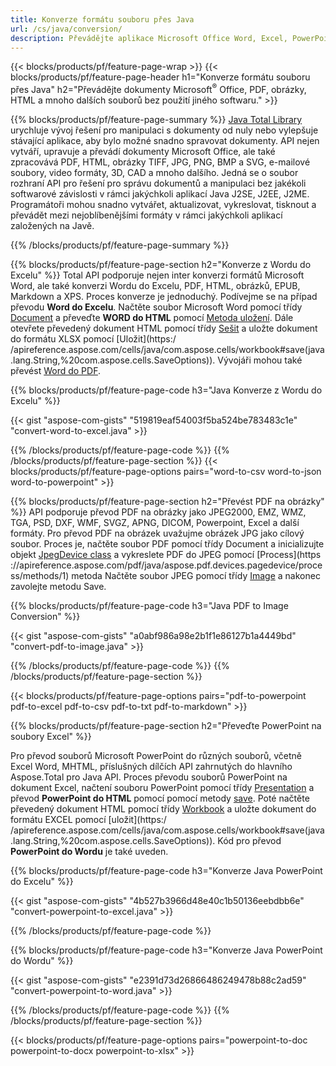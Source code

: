 ```yaml
---
title: Konverze formátu souboru přes Java 
url: /cs/java/conversion/
description: Převádějte aplikace Microsoft Office Word, Excel, PowerPoint, Outlook, PDF, HTML, 3D obrázky, diagramy, video formáty a různé další formáty pomocí několika řádků kódu Java.
---
```


{{< blocks/products/pf/feature-page-wrap >}}
{{< blocks/products/pf/feature-page-header h1="Konverze formátu souboru přes Java" h2="Převádějte dokumenty Microsoft<sup>&reg;</sup> Office, PDF, obrázky, HTML a mnoho dalších souborů bez použití jiného softwaru." >}}

{{% blocks/products/pf/feature-page-summary %}}
[Java Total Library](https://products.aspose.com/total/java/) urychluje vývoj řešení pro manipulaci s dokumenty od nuly nebo vylepšuje stávající aplikace, aby bylo možné snadno spravovat dokumenty. API nejen vytváří, upravuje a převádí dokumenty Microsoft Office, ale také zpracovává PDF, HTML, obrázky TIFF, JPG, PNG, BMP a SVG, e-mailové soubory, video formáty, 3D, CAD a mnoho dalšího. Jedná se o soubor rozhraní API pro řešení pro správu dokumentů a manipulaci bez jakékoli softwarové závislosti v rámci jakýchkoli aplikací Java J2SE, J2EE, J2ME. Programátoři mohou snadno vytvářet, aktualizovat, vykreslovat, tisknout a převádět mezi nejoblíbenějšími formáty v rámci jakýchkoli aplikací založených na Javě.

{{% /blocks/products/pf/feature-page-summary  %}}

{{% blocks/products/pf/feature-page-section  h2="Konverze z Wordu do Excelu" %}}
Total API podporuje nejen inter konverzi formátů Microsoft Word, ale také konverzi Wordu do Excelu, PDF, HTML, obrázků, EPUB, Markdown a XPS. Proces konverze je jednoduchý. Podívejme se na případ převodu **Word do Excelu**. Načtěte soubor Microsoft Word pomocí třídy [Document](https://reference.aspose.com/words/java/com.aspose.words/Document) a převeďte **WORD do HTML** pomocí [Metoda uložení](https://reference.aspose.com/words/java/com.aspose.words/Document#save(java.lang.String,com.aspose.words.SaveOptions)). Dále otevřete převedený dokument HTML pomocí třídy [Sešit](https://reference.aspose.com/cells/java/com.aspose.cells/Workbook) a uložte dokument do formátu XLSX pomocí [Uložit](https:/ /apireference.aspose.com/cells/java/com.aspose.cells/workbook#save(java.lang.String,%20com.aspose.cells.SaveOptions)).
 Vývojáři mohou také převést [Word do PDF](https://products.aspose.com/words/java/conversion/word-to-pdf/).


{{% blocks/products/pf/feature-page-code h3="Java Konverze z Wordu do Excelu" %}}

{{< gist "aspose-com-gists" "519819eaf54003f5ba524be783483c1e" "convert-word-to-excel.java" >}}

{{% /blocks/products/pf/feature-page-code  %}}
{{% /blocks/products/pf/feature-page-section %}}
{{< blocks/products/pf/feature-page-options pairs="word-to-csv word-to-json word-to-powerpoint" >}}


{{% blocks/products/pf/feature-page-section  h2="Převést PDF na obrázky" %}}
API podporuje převod PDF na obrázky jako JPEG2000, EMZ, WMZ, TGA, PSD, DXF, WMF, SVGZ, APNG, DICOM, Powerpoint, Excel a další formáty. Pro převod PDF na obrázek uvažujme obrázek JPG jako cílový soubor. Proces je, načtěte soubor PDF pomocí třídy Document a inicializujte objekt [JpegDevice class](https://reference.aspose.com/pdf/java/aspose.pdf.devices/jpegdevice) a vykreslete PDF do JPEG pomocí [Process](https ://apireference.aspose.com/pdf/java/aspose.pdf.devices.pagedevice/process/methods/1) metoda
Načtěte soubor JPEG pomocí třídy [Image](https://reference.aspose.com/imaging/java/aspose.imaging/image) a nakonec zavolejte metodu Save.

{{% blocks/products/pf/feature-page-code h3="Java PDF to Image Conversion" %}}

{{< gist "aspose-com-gists" "a0abf986a98e2b1f1e86127b1a4449bd" "convert-pdf-to-image.java" >}}


{{% /blocks/products/pf/feature-page-code  %}}
{{% /blocks/products/pf/feature-page-section %}}

{{< blocks/products/pf/feature-page-options pairs="pdf-to-powerpoint pdf-to-excel pdf-to-csv pdf-to-txt pdf-to-markdown" >}}

{{% blocks/products/pf/feature-page-section  h2="Převeďte PowerPoint na soubory Excel" %}}

Pro převod souborů Microsoft PowerPoint do různých souborů, včetně Excel Word, MHTML, příslušných dílčích API zahrnutých do hlavního Aspose.Total pro Java API. Proces převodu souborů PowerPoint na dokument Excel, načtení souboru PowerPoint pomocí třídy [Presentation](https://reference.aspose.com/slides/java/com.aspose.slides/Presentation) a převod **PowerPoint do HTML** pomocí pomocí metody [save](https://reference.aspose.com/slides/java/com.aspose.slides/Presentation#save-java.lang.String-int-com.aspose.slides.ISaveOptions-). Poté načtěte převedený dokument HTML pomocí třídy [Workbook](https://reference.aspose.com/cells/java/com.aspose.cells/Workbook) a uložte dokument do formátu EXCEL pomocí [uložit](https:/ /apireference.aspose.com/cells/java/com.aspose.cells/workbook#save(java.lang.String,%20com.aspose.cells.SaveOptions)). Kód pro převod **PowerPoint do Wordu** je také uveden.

{{% blocks/products/pf/feature-page-code h3="Konverze Java PowerPoint do Excelu" %}}

{{< gist "aspose-com-gists" "4b527b3966d48e40c1b50136eebdbb6e" "convert-powerpoint-to-excel.java" >}}

{{% /blocks/products/pf/feature-page-code %}}

{{% blocks/products/pf/feature-page-code h3="Konverze Java PowerPoint do Wordu" %}}

{{< gist "aspose-com-gists" "e2391d73d26866486249478b88c2ad59" "convert-powerpoint-to-word.java" >}}

{{% /blocks/products/pf/feature-page-code %}}
{{% /blocks/products/pf/feature-page-section %}}

{{< blocks/products/pf/feature-page-options pairs="powerpoint-to-doc powerpoint-to-docx powerpoint-to-xlsx" >}}